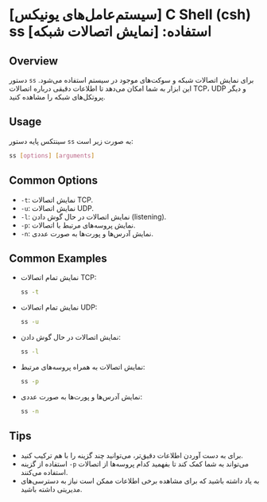# [سیستم‌عامل‌های یونیکس] C Shell (csh) ss استفاده: [نمایش اتصالات شبکه]

## Overview
دستور `ss` برای نمایش اتصالات شبکه و سوکت‌های موجود در سیستم استفاده می‌شود. این ابزار به شما امکان می‌دهد تا اطلاعات دقیقی درباره اتصالات TCP، UDP و دیگر پروتکل‌های شبکه را مشاهده کنید.

## Usage
سینتکس پایه دستور `ss` به صورت زیر است:

```bash
ss [options] [arguments]
```

## Common Options
- `-t`: نمایش اتصالات TCP.
- `-u`: نمایش اتصالات UDP.
- `-l`: نمایش اتصالات در حال گوش دادن (listening).
- `-p`: نمایش پروسه‌های مرتبط با اتصالات.
- `-n`: نمایش آدرس‌ها و پورت‌ها به صورت عددی.

## Common Examples
- نمایش تمام اتصالات TCP:
  ```bash
  ss -t
  ```

- نمایش تمام اتصالات UDP:
  ```bash
  ss -u
  ```

- نمایش اتصالات در حال گوش دادن:
  ```bash
  ss -l
  ```

- نمایش اتصالات به همراه پروسه‌های مرتبط:
  ```bash
  ss -p
  ```

- نمایش آدرس‌ها و پورت‌ها به صورت عددی:
  ```bash
  ss -n
  ```

## Tips
- برای به دست آوردن اطلاعات دقیق‌تر، می‌توانید چند گزینه را با هم ترکیب کنید.
- استفاده از گزینه `-p` می‌تواند به شما کمک کند تا بفهمید کدام پروسه‌ها از اتصالات استفاده می‌کنند.
- به یاد داشته باشید که برای مشاهده برخی اطلاعات ممکن است نیاز به دسترسی‌های مدیریتی داشته باشید.